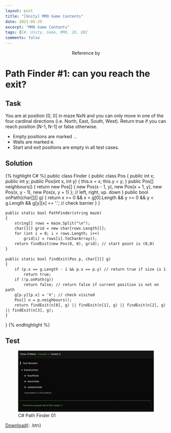 ```yaml
---
layout: post
title: "[Unity] MMO Game Contents"
date: 2021-05-25
excerpt: "MMO Game Contents"
tags: [C#, Unity, Game, MMO, 2D, DB]
comments: false
---
```


<center>Reference by <a href="https://www.codewars.com/kata/5765870e190b1472ec0022a2"></a></center>

# Path Finder #1: can you reach the exit?

## Task
You are at position [0, 0] in maze NxN and you can only move in one of the four cardinal directions (i.e. North, East, South, West). Return true if you can reach position [N-1, N-1] or false otherwise.
- Empty positions are marked `.`.
- Walls are marked `W`.
- Start and exit positions are empty in all test cases.

## Solution
{% highlight C# %}
public class Finder
{
    public class Pos
    {
        public int x;
        public int y;
        public Pos(int x, int y) { this.x = x; this.y = y; }
        public Pos[] neighbours() 
        { 
            return new Pos[] { new Pos(x - 1, y), new Pos(x + 1, y), new Pos(x, y - 1), new Pos(x, y + 1) }; // left, right, up. down
        }
        public bool onPath(char[][] g) 
        { 
            return x >= 0 && x < g[0].Length && y >= 0 && y < g.Length && g[y][x] == '.';  // check barrier
        }
    }
    
    public static bool PathFinder(string maze)
    {
        string[] rows = maze.Split("\n");
        char[][] grid = new char[rows.Length][];
        for (int i = 0; i < rows.Length; i++) 
            grid[i] = rows[i].ToCharArray();
        return findExit(new Pos(0, 0), grid); // start point is (0,0)
    }

    public static bool findExit(Pos p, char[][] g)
    {
        if (p.x == g.Length - 1 && p.x == p.y) // return true if size is 1
            return true;
        if (!p.onPath(g)) 
            return false; // return false if current position is not on path
        g[p.y][p.x] = 'V'; // check visited
        Pos[] n = p.neighbours();
        return findExit(n[0], g) || findExit(n[1], g) || findExit(n[2], g) || findExit(n[3], g);
    }
}
{% endhighlight %}

## Test
<figure>
  <a href="/assets/img/posts/cshap_pathfinder/0.jpg"><img src="/assets/img/posts/cshap_pathfinder/0.jpg"></a>
	<figcaption>C# Path Finder 01</figcaption>
</figure>

[Download](https://github.com/leehuhlee/CShap){: .btn}
